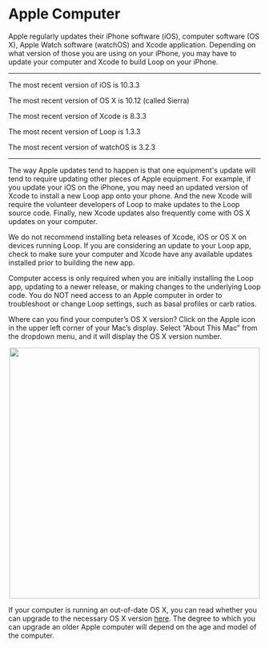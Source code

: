 # Apple Computer

Apple regularly updates their iPhone software (iOS), computer software (OS X), Apple Watch software (watchOS) and Xcode application.  Depending on what version of those you are using on your iPhone, you may have to update your computer and Xcode to build Loop on your iPhone.

********
The most recent version of iOS is 10.3.3

The most recent version of OS X is 10.12 (called Sierra)

The most recent version of Xcode is 8.3.3

The most recent version of Loop is 1.3.3

The most recent version of watchOS is 3.2.3
*********

The way Apple updates tend to happen is that one equipment's update will tend to require updating other pieces of Apple equipment.  For example, if you update your iOS on the iPhone, you may need an updated version of Xcode to install a new Loop app onto your phone.  And the new Xcode will require the volunteer developers of Loop to make updates to the Loop source code.  Finally, new Xcode updates also frequently come with OS X updates on your computer.

We do not recommend installing beta releases of Xcode, iOS or OS X on devices running Loop.  If you are considering an update to your Loop app, check to make sure your computer and Xcode have any available updates installed prior to building the new app.

Computer access is only required when you are initially installing the Loop app, updating to a newer release, or making changes to the underlying Loop code.  You do NOT need access to an Apple computer in order to troubleshoot or change Loop settings, such as basal profiles or carb ratios.

Where can you find your computer’s OS X version?  Click on the Apple icon in the upper left corner of your Mac’s display.  Select “About This Mac” from the dropdown menu, and it will display the OS X version number.

<p align="center">
<img src="../img/macosx.png" width="500">
</p>

If your computer is running an out-of-date OS X, you can read whether you can upgrade to the necessary OS X version [here](http://www.apple.com/macos/how-to-upgrade/#hardware-requirements).  The degree to which you can upgrade an older Apple computer will depend on the age and model of the computer.
